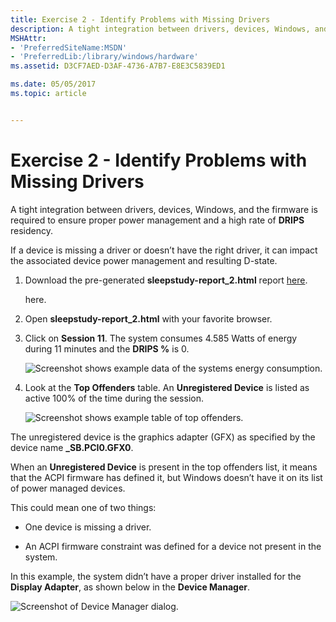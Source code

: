 ```yaml
---
title: Exercise 2 - Identify Problems with Missing Drivers
description: A tight integration between drivers, devices, Windows, and the firmware is required to ensure proper power management and a high rate of DRIPS residency.
MSHAttr:
- 'PreferredSiteName:MSDN'
- 'PreferredLib:/library/windows/hardware'
ms.assetid: D3CF7AED-D3AF-4736-A7B7-E8E3C5839ED1

ms.date: 05/05/2017
ms.topic: article


---
```


# Exercise 2 - Identify Problems with Missing Drivers


A tight integration between drivers, devices, Windows, and the firmware is required to ensure proper power management and a high rate of **DRIPS** residency.

If a device is missing a driver or doesn’t have the right driver, it can impact the associated device power management and resulting D-state.

1.  Download the pre-generated **sleepstudy-report\_2.html** report [here](http://download.microsoft.com/download/3/2/E/32E8B553-47F6-4E2A-9109-C6D678FE0EE8/sleepstudy-report_2.html).

    here.

2.  Open **sleepstudy-report\_2.html** with your favorite browser.

3.  Click on **Session 11**. The system consumes 4.585 Watts of energy during 11 minutes and the **DRIPS %** is 0.

    ![Screenshot shows example data of the systems energy consumption.](images/standbylab4.png)

4.  Look at the **Top Offenders** table. An **Unregistered Device** is listed as active 100% of the time during the session.

    ![Screenshot shows example table of top offenders.](images/standbylab5.png)

The unregistered device is the graphics adapter (GFX) as specified by the device name **\_SB.PCI0.GFX0**.

When an **Unregistered Device** is present in the top offenders list, it means that the ACPI firmware has defined it, but Windows doesn’t have it on its list of power managed devices.

This could mean one of two things:

-   One device is missing a driver.

-   An ACPI firmware constraint was defined for a device not present in the system.

In this example, the system didn’t have a proper driver installed for the **Display Adapter**, as shown below in the **Device Manager**.

![Screenshot of Device Manager dialog.](images/standbylab6.png)

 

 






